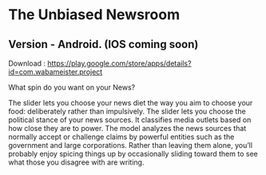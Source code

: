 # The Unbiased Newsroom
## Version - Android. (IOS coming soon)

Download : https://play.google.com/store/apps/details?id=com.wabameister.project

What spin do you want on your News?

The slider lets you choose your news diet the way you aim to choose your food: deliberately rather than impulsively. The slider lets you choose the political stance of your news sources. It classifies media outlets based on how close they are to power. The model analyzes the news sources that normally accept or challenge claims by powerful entities such as the government and large corporations. Rather than leaving them alone, you’ll probably enjoy spicing things up by occasionally sliding toward them to see what those you disagree with are writing.

